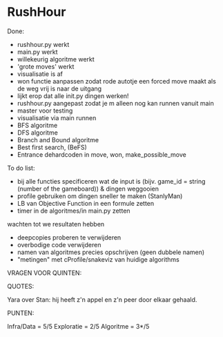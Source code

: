 # RushHour

Done:
+ rushhour.py werkt
+ main.py werkt
+ willekeurig algoritme werkt
+ 'grote moves' werkt
+ visualisatie is af
+ won functie aanpassen zodat rode autotje een forced move maakt als de weg vrij is naar de uitgang
+ lijkt erop dat alle init.py dingen werken!
+ rushhour.py aangepast zodat je m alleen nog kan runnen vanuit main
+ master voor testing
+ visualisatie via main runnen
+ BFS algoritme
+ DFS algoritme
+ Branch and Bound algoritme
+ Best first search, (BeFS)
+ Entrance dehardcoden in move, won, make_possible_move

To do list:
- bij alle functies specificeren wat de input is (bijv. game_id = string (number of the gameboard)) & dingen weggooien
- profile gebruiken om dingen sneller te maken (StanlyMan)
- LB van Objective Function in een formule zetten
- timer in de algoritmes/in main.py zetten
<!-- - Beam Search?  -->wachten tot we resultaten hebben
- deepcopies proberen te verwijderen
- overbodige code verwijderen
- namen van algoritmes precies opschrijven (geen dubbele namen)
- "metingen" met cProfile/snakeviz van huidige algorithms

VRAGEN VOOR QUINTEN:



QUOTES:

Yara over Stan: hij heeft z'n appel en z'n peer door elkaar gehaald.

PUNTEN:

Infra/Data = 5/5
Exploratie = 2/5
Algoritme = 3*/5
